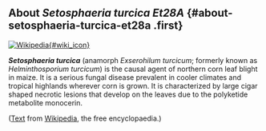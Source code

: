 About *Setosphaeria turcica Et28A* {#about-setosphaeria-turcica-et28a .first}
----------------------------------

[![Wikipedia](/img/wikipedia_logo_v2_en.png){#wiki_icon}](http://en.wikipedia.org/wiki/Setosphaeria_turcica)

***Setosphaeria turcica*** (anamorph *Exserohilum turcicum*; formerly
known as *Helminthosporium turcicum*) is the causal agent of northern
corn leaf blight in maize. It is a serious fungal disease prevalent in
cooler climates and tropical highlands wherever corn is grown. It is
characterized by large cigar shaped necrotic lesions that develop on the
leaves due to the polyketide metabolite monocerin.

([Text](http://en.wikipedia.org/wiki/Setosphaeria_turcica) from
[Wikipedia](http://en.wikipedia.org/), the free encyclopaedia.)
